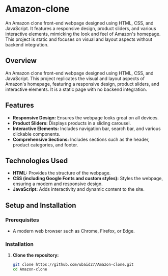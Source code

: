 # Amazon-clone
 An Amazon clone front-end webpage designed using HTML, CSS, and JavaScript. It features a responsive design, product sliders, and various interactive elements, mimicking the look and feel of Amazon's homepage. This project is static and focuses on visual and layout aspects without backend integration.

## Overview
An Amazon clone front-end webpage designed using HTML, CSS, and JavaScript. This project replicates the visual and layout aspects of Amazon's homepage, featuring a responsive design, product sliders, and interactive elements. It is a static page with no backend integration.

## Features
- **Responsive Design:** Ensures the webpage looks great on all devices.
- **Product Sliders:** Displays products in a sliding carousel.
- **Interactive Elements:** Includes navigation bar, search bar, and various clickable components.
- **Comprehensive Sections:** Includes sections such as the header, product categories, and footer.

## Technologies Used
- **HTML:** Provides the structure of the webpage.
- **CSS (including Google Fonts and custom styles):** Styles the webpage, ensuring a modern and responsive design.
- **JavaScript:** Adds interactivity and dynamic content to the site.

## Setup and Installation

### Prerequisites
- A modern web browser such as Chrome, Firefox, or Edge.

### Installation
1. **Clone the repository:**
   ```sh
   git clone https://github.com/ubaid27/Amazon-clone.git
   cd Amazon-clone
